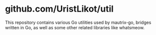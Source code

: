 # github.com/UristLikot/util
This repository contains various Go utilities used by mautrix-go, bridges
written in Go, as well as some other related libraries like whatsmeow.
